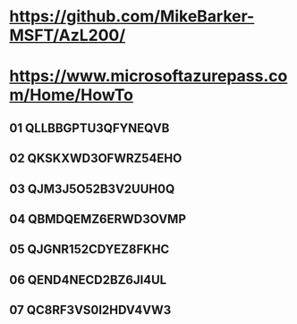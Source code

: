# https://github.com/MikeBarker-MSFT/AzL200/
# https://www.microsoftazurepass.com/Home/HowTo

## 01	QLLBBGPTU3QFYNEQVB
## 02	QKSKXWD3OFWRZ54EHO
## 03	QJM3J5O52B3V2UUH0Q
## 04	QBMDQEMZ6ERWD3OVMP
## 05	QJGNR152CDYEZ8FKHC
## 06	QEND4NECD2BZ6JI4UL
## 07	QC8RF3VS0I2HDV4VW3
